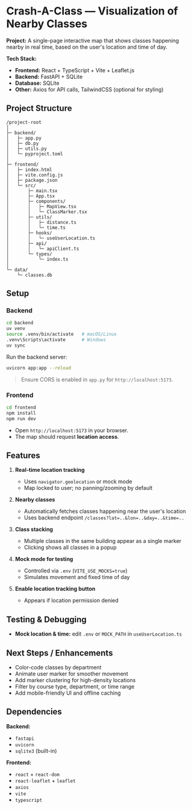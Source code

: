# Crash-A-Class — Visualization of Nearby Classes

**Project:** A single-page interactive map that shows classes happening nearby in real time, based on the user's location and time of day.

**Tech Stack:**

* **Frontend:** React + TypeScript + Vite + Leaflet.js
* **Backend:** FastAPI + SQLite
* **Database:** SQLite
* **Other:** Axios for API calls, TailwindCSS (optional for styling)

## Project Structure

```
/project-root
│
├─ backend/
│   ├─ app.py
│   ├─ db.py
│   ├─ utils.py
│   └─ pyproject.toml
│
├─ frontend/
│   ├─ index.html
│   ├─ vite.config.js
│   ├─ package.json
│   └─ src/
│       ├─ main.tsx
│       ├─ App.tsx
│       ├─ components/
│       │   ├─ MapView.tsx
│       │   └─ ClassMarker.tsx
│       ├─ utils/
│       │   ├─ distance.ts
│       │   └─ time.ts
│       ├─ hooks/
│       │   └─ useUserLocation.ts
│       ├─ api/
│       │   └─ apiClient.ts
│       └─ types/
│           └─ index.ts
│
└─ data/
    └─ classes.db
```


## Setup

### Backend

```bash
cd backend
uv venv
source .venv/bin/activate   # macOS/Linux
.venv\Scripts\activate      # Windows
uv sync
```

Run the backend server:

```bash
uvicorn app:app --reload
```

> Ensure CORS is enabled in `app.py` for `http://localhost:5173`.



### Frontend

```bash
cd frontend
npm install
npm run dev
```

* Open `http://localhost:5173` in your browser.
* The map should request **location access**.



## Features

1. **Real-time location tracking**

   * Uses `navigator.geolocation` or mock mode
   * Map locked to user; no panning/zooming by default

2. **Nearby classes**

   * Automatically fetches classes happening near the user's location
   * Uses backend endpoint `/classes?lat=..&lon=..&day=..&time=..`

3. **Class stacking**

   * Multiple classes in the same building appear as a single marker
   * Clicking shows all classes in a popup

4. **Mock mode for testing**

   * Controlled via `.env` (`VITE_USE_MOCKS=true`)
   * Simulates movement and fixed time of day

5. **Enable location tracking button**

   * Appears if location permission denied

## Testing & Debugging

* **Mock location & time:** edit `.env` or `MOCK_PATH` in `useUserLocation.ts`

## Next Steps / Enhancements

* Color-code classes by department
* Animate user marker for smoother movement
* Add marker clustering for high-density locations
* Filter by course type, department, or time range
* Add mobile-friendly UI and offline caching

## Dependencies

**Backend:**

* `fastapi`
* `uvicorn`
* `sqlite3` (built-in)

**Frontend:**

* `react` + `react-dom`
* `react-leaflet` + `leaflet`
* `axios`
* `vite`
* `typescript`
